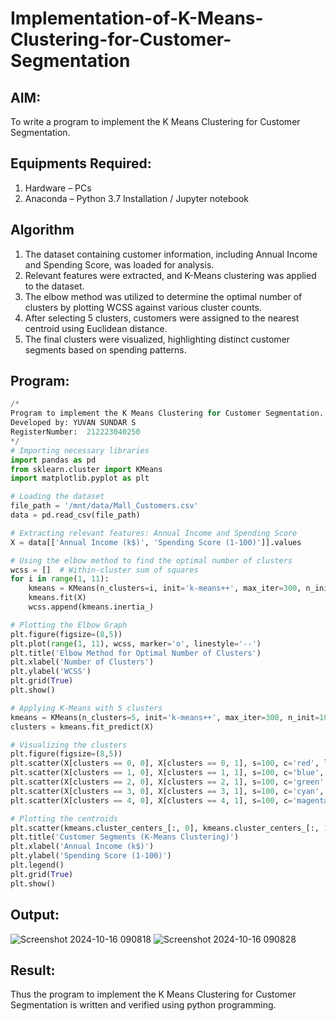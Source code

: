 # Implementation-of-K-Means-Clustering-for-Customer-Segmentation

## AIM:
To write a program to implement the K Means Clustering for Customer Segmentation.

## Equipments Required:
1. Hardware – PCs
2. Anaconda – Python 3.7 Installation / Jupyter notebook

## Algorithm
1. The dataset containing customer information, including Annual Income and Spending Score, was loaded for analysis.
2. Relevant features were extracted, and K-Means clustering was applied to the dataset.
3. The elbow method was utilized to determine the optimal number of clusters by plotting WCSS against various cluster counts.
4. After selecting 5 clusters, customers were assigned to the nearest centroid using Euclidean distance.
5. The final clusters were visualized, highlighting distinct customer segments based on spending patterns.

## Program:
```py
/*
Program to implement the K Means Clustering for Customer Segmentation.
Developed by: YUVAN SUNDAR S
RegisterNumber:  212223040250
*/
# Importing necessary libraries
import pandas as pd
from sklearn.cluster import KMeans
import matplotlib.pyplot as plt

# Loading the dataset
file_path = '/mnt/data/Mall_Customers.csv'
data = pd.read_csv(file_path)

# Extracting relevant features: Annual Income and Spending Score
X = data[['Annual Income (k$)', 'Spending Score (1-100)']].values

# Using the elbow method to find the optimal number of clusters
wcss = []  # Within-cluster sum of squares
for i in range(1, 11):
    kmeans = KMeans(n_clusters=i, init='k-means++', max_iter=300, n_init=10, random_state=42)
    kmeans.fit(X)
    wcss.append(kmeans.inertia_)

# Plotting the Elbow Graph
plt.figure(figsize=(8,5))
plt.plot(range(1, 11), wcss, marker='o', linestyle='--')
plt.title('Elbow Method for Optimal Number of Clusters')
plt.xlabel('Number of Clusters')
plt.ylabel('WCSS')
plt.grid(True)
plt.show()

# Applying K-Means with 5 clusters
kmeans = KMeans(n_clusters=5, init='k-means++', max_iter=300, n_init=10, random_state=42)
clusters = kmeans.fit_predict(X)

# Visualizing the clusters
plt.figure(figsize=(8,5))
plt.scatter(X[clusters == 0, 0], X[clusters == 0, 1], s=100, c='red', label='Cluster 1')
plt.scatter(X[clusters == 1, 0], X[clusters == 1, 1], s=100, c='blue', label='Cluster 2')
plt.scatter(X[clusters == 2, 0], X[clusters == 2, 1], s=100, c='green', label='Cluster 3')
plt.scatter(X[clusters == 3, 0], X[clusters == 3, 1], s=100, c='cyan', label='Cluster 4')
plt.scatter(X[clusters == 4, 0], X[clusters == 4, 1], s=100, c='magenta', label='Cluster 5')

# Plotting the centroids
plt.scatter(kmeans.cluster_centers_[:, 0], kmeans.cluster_centers_[:, 1], s=300, c='yellow', label='Centroids')
plt.title('Customer Segments (K-Means Clustering)')
plt.xlabel('Annual Income (k$)')
plt.ylabel('Spending Score (1-100)')
plt.legend()
plt.grid(True)
plt.show()

```

## Output:
![Screenshot 2024-10-16 090818](https://github.com/user-attachments/assets/5ccaaf96-466f-4e11-b407-480f11a285e2)
![Screenshot 2024-10-16 090828](https://github.com/user-attachments/assets/5b147c8b-633e-44b5-b07c-56cd5036afe3)



## Result:
Thus the program to implement the K Means Clustering for Customer Segmentation is written and verified using python programming.
